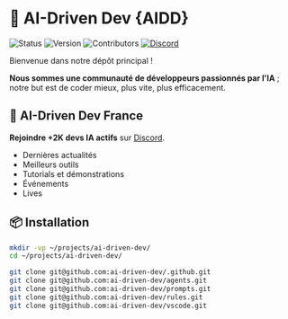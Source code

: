 
# 🌟 AI-Driven Dev {AIDD}

![Status](https://img.shields.io/badge/statut-actif-brightgreen)
![Version](https://img.shields.io/badge/version-2.1.0-blue)
![Contributors](https://img.shields.io/badge/contributors-welcome-orange)
[![Discord](https://img.shields.io/discord/1173363373115723796?color=7289da&label=discord&logo=discord&logoColor=white)](https://bit.ly/alexsoyes-discord)

Bienvenue dans notre dépôt principal !

**Nous sommes une communauté de développeurs passionnés par l'IA** ; notre but est de coder mieux, plus vite, plus efficacement.

## 🎉 AI-Driven Dev France

 **Rejoindre +2K devs IA actifs** sur [Discord](https://bit.ly/alexsoyes-discord).  

- Dernières actualités
- Meilleurs outils
- Tutorials et démonstrations
- Événements
- Lives

## 📦 Installation

```bash
mkdir -vp ~/projects/ai-driven-dev/
cd ~/projects/ai-driven-dev/

git clone git@github.com:ai-driven-dev/.github.git
git clone git@github.com:ai-driven-dev/agents.git
git clone git@github.com:ai-driven-dev/prompts.git
git clone git@github.com:ai-driven-dev/rules.git
git clone git@github.com:ai-driven-dev/vscode.git
```
